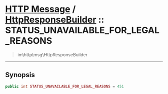 # [HTTP Message](http.md) / [HttpResponseBuilder](http-HttpResponseBuilder.md) :: STATUS_UNAVAILABLE_FOR_LEGAL_REASONS
 > im\http\msg\HttpResponseBuilder
____

## Synopsis
```php
public int STATUS_UNAVAILABLE_FOR_LEGAL_REASONS = 451
```

